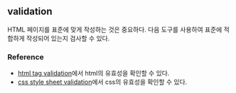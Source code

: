 ## validation
HTML 페이지를 표준에 맞게 작성하는 것은 중요하다. 다음 도구를 사용하여 표준에 적합하게 작성되어 있는지 검사할 수 있다.


### Reference
- [html tag validation](https://html5.validator.nu/)에서 html의 유효성을 확인할 수 있다.
- [css style sheet validation](https://jigsaw.w3.org/css-validator/)에서 css의 유효성을 확인할 수 있다.
